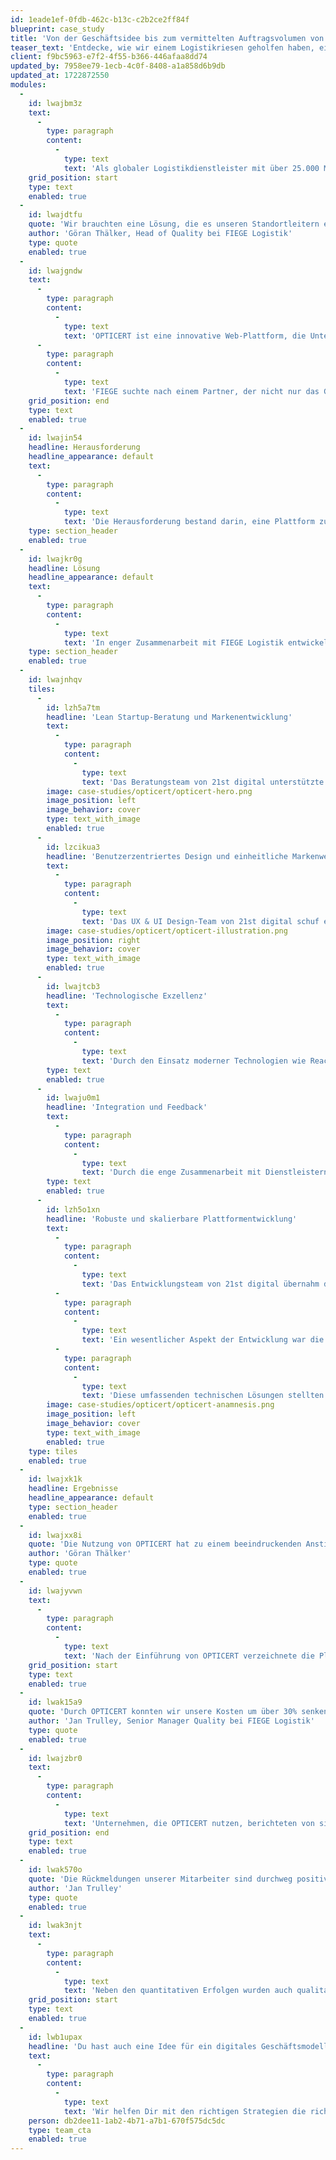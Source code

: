 ```yaml
---
id: 1eade1ef-0fdb-462c-b13c-c2b2ce2ff84f
blueprint: case_study
title: 'Von der Geschäftsidee bis zum vermittelten Auftragsvolumen von über 2 Mio. Euro'
teaser_text: 'Entdecke, wie wir einem Logistikriesen geholfen haben, ein tragfähiges digitales Geschäftsmodell zu erarbeiten und erfolgreich umzusetzen.'
client: f9bc5963-e7f2-4f55-b366-446afaa8dd74
updated_by: 7958ee79-1ecb-4c0f-8408-a1a858d6b9db
updated_at: 1722872550
modules:
  -
    id: lwajbm3z
    text:
      -
        type: paragraph
        content:
          -
            type: text
            text: 'Als globaler Logistikdienstleister mit über 25.000 Mitarbeitern und 135 Standorten weltweit, steht FIEGE Logistik täglich vor der Herausforderung, gesetzliche Anforderungen in den Bereichen Arbeitssicherheit, Arbeitsmedizin und Brandschutz effizient und zuverlässig zu erfüllen. Die bisherige Praxis, eigenständig und ohne zentrale Unterstützung Dienstleister zu suchen und zu vergleichen, war zeitaufwendig und ineffizient.'
    grid_position: start
    type: text
    enabled: true
  -
    id: lwajdtfu
    quote: 'Wir brauchten eine Lösung, die es unseren Standortleitern ermöglicht, ohne umständliche Suchprozesse die besten Dienstleister für unsere spezifischen Bedürfnisse schnell und einfach zu finden und zu beauftragen. Da andere Unternehmen vor den gleichen Herausforderungen standen, wurde OPTICERT geschaffen, um genau diese Lücke zu schließen.'
    author: 'Göran Thälker, Head of Quality bei FIEGE Logistik'
    type: quote
    enabled: true
  -
    id: lwajgndw
    text:
      -
        type: paragraph
        content:
          -
            type: text
            text: 'OPTICERT ist eine innovative Web-Plattform, die Unternehmen ermöglicht, Angebote von Dienstleistern einfach zu vergleichen und zu beauftragen und ihnen dabei hilft, ihre gesetzlichen Anforderungen zu erfüllen.'
      -
        type: paragraph
        content:
          -
            type: text
            text: 'FIEGE suchte nach einem Partner, der nicht nur das Geschäftsmodell entwickeln, sondern auch eine Plattform von Grund auf neu implementieren konnte.'
    grid_position: end
    type: text
    enabled: true
  -
    id: lwajin54
    headline: Herausforderung
    headline_appearance: default
    text:
      -
        type: paragraph
        content:
          -
            type: text
            text: 'Die Herausforderung bestand darin, eine Plattform zu schaffen, die es ermöglicht, Dienstleistungen im Bereich der Compliance einfach zu vermitteln und gesetzliche Anforderungen transparent zu machen. Das Konzept von OPTICERT war innovativ, aber bis dato unerprobt und die Akzeptanz bei Dienstleistern und Unternehmen zunächst unsicher.'
    type: section_header
    enabled: true
  -
    id: lwajkr0g
    headline: Lösung
    headline_appearance: default
    text:
      -
        type: paragraph
        content:
          -
            type: text
            text: 'In enger Zusammenarbeit mit FIEGE Logistik entwickelte 21st digital eine benutzerfreundliche Online-Plattform, die speziell darauf ausgerichtet ist, Unternehmen bei der Erfüllung ihrer Compliance-Anforderungen zu unterstützen und passende Dienstleister effizient zu vermitteln.'
    type: section_header
    enabled: true
  -
    id: lwajnhqv
    tiles:
      -
        id: lzh5a7tm
        headline: 'Lean Startup-Beratung und Markenentwicklung'
        text:
          -
            type: paragraph
            content:
              -
                type: text
                text: 'Das Beratungsteam von 21st digital unterstützte FIEGE Logistik durch eine umfassende Evaluierung der Geschäftsidee und des Geschäftsmodells mittels der Lean Startup-Methode. Sie entwickelten eine eigenständige Marke für OPTICERT und erarbeiteten ein provisionsbasiertes Geschäftsmodell, das nachhaltig und profitabel ist. Zur Optimierung der Prozesse führten sie effiziente Lösungen für die Verwaltung von Kunden, die Abrechnung und das Dienstleisternetzwerk ein. Ein entscheidender Schritt war der Launch eines Minimum Viable Products (MVP), um die Idee schnell zu validieren und wertvolles Nutzerfeedback zu sammeln, das in die Weiterentwicklung der Plattform einfloss.'
        image: case-studies/opticert/opticert-hero.png
        image_position: left
        image_behavior: cover
        type: text_with_image
        enabled: true
      -
        id: lzcikua3
        headline: 'Benutzerzentriertes Design und einheitliche Markenwelt'
        text:
          -
            type: paragraph
            content:
              -
                type: text
                text: 'Das UX & UI Design-Team von 21st digital schuf eine benutzerfreundliche und visuell ansprechende Plattform für OPTICERT. Eine einheitliche Marken- und Bildwelt verlieh der Plattform eine starke visuelle Identität. Durch die Erstellung von Prototypen und Durchführung von User Interviews wurde direktes Nutzerfeedback eingeholt und das Design kontinuierlich verbessert. Ein konsistentes Design System sorgte dafür, dass alle Designkomponenten harmonisch zusammenarbeiteten. Detaillierte Illustrationen erleichterten das Verständnis komplexer Prozesse und steigerten die Benutzerfreundlichkeit.'
        image: case-studies/opticert/opticert-illustration.png
        image_position: right
        image_behavior: cover
        type: text_with_image
        enabled: true
      -
        id: lwajtcb3
        headline: 'Technologische Exzellenz'
        text:
          -
            type: paragraph
            content:
              -
                type: text
                text: 'Durch den Einsatz moderner Technologien wie React und PostgreSQL und die Verwendung von Heroku als Hosting-Plattform konnte eine sichere, leistungsfähige und skalierbare Lösung realisiert werden.'
        type: text
        enabled: true
      -
        id: lwaju0m1
        headline: 'Integration und Feedback'
        text:
          -
            type: paragraph
            content:
              -
                type: text
                text: 'Durch die enge Zusammenarbeit mit Dienstleistern und Nutzern wurde die Plattform kontinuierlich verbessert und an die Bedürfnisse der Zielgruppe angepasst.'
        type: text
        enabled: true
      -
        id: lzh5o1xn
        headline: 'Robuste und skalierbare Plattformentwicklung'
        text:
          -
            type: paragraph
            content:
              -
                type: text
                text: 'Das Entwicklungsteam von 21st digital übernahm die vollständige Full Stack Entwicklung für die OPTICERT-Plattform sowie die zugehörige Administrationsanwendung. Durch den Einsatz moderner Technologien für Frontend und Backend wurde eine robuste und skalierbare Plattform geschaffen.'
          -
            type: paragraph
            content:
              -
                type: text
                text: 'Ein wesentlicher Aspekt der Entwicklung war die Integration von SAP, um die Geschäftsprozesse zu optimieren und eine nahtlose Datenübertragung zu gewährleisten. Zusätzlich wurden APIs entwickelt, die eine einfache Anbindung und Erweiterbarkeit der Plattform ermöglichen.'
          -
            type: paragraph
            content:
              -
                type: text
                text: 'Diese umfassenden technischen Lösungen stellten sicher, dass OPTICERT leistungsfähig und benutzerfreundlich ist, während gleichzeitig die Effizienz und Produktivität gesteigert wurden.'
        image: case-studies/opticert/opticert-anamnesis.png
        image_position: left
        image_behavior: cover
        type: text_with_image
        enabled: true
    type: tiles
    enabled: true
  -
    id: lwajxk1k
    headline: Ergebnisse
    headline_appearance: default
    type: section_header
    enabled: true
  -
    id: lwajxx8i
    quote: 'Die Nutzung von OPTICERT hat zu einem beeindruckenden Anstieg bei den registrierten Dienstleistungen geführt, was unser Vertrauen in die Plattform bestätigt'
    author: 'Göran Thälker'
    type: quote
    enabled: true
  -
    id: lwajyvwn
    text:
      -
        type: paragraph
        content:
          -
            type: text
            text: 'Nach der Einführung von OPTICERT verzeichnete die Plattform signifikante Erfolge in Bezug auf Nutzerzahlen, Anzahl der Dienstleister und das vermittelte Auftragsvolumen. Die registrierten Unternehmer und Dienstleister auf der Plattform stiegen stetig an, was auf die hohe Akzeptanz und den wahrgenommenen Wert von OPTICERT im Markt hinweist. Eines der bemerkenswerten Ergebnisse war das vermittelte Auftragsvolumen, das ein deutliches Zeichen für das Vertrauen in die Plattform und ihre Fähigkeit, effektive Verbindungen zwischen Unternehmen und Dienstleistern herzustellen, darstellt.'
    grid_position: start
    type: text
    enabled: true
  -
    id: lwak15a9
    quote: 'Durch OPTICERT konnten wir unsere Kosten um über 30% senken und unsere Prozesse wesentlich effizienter gestalten.'
    author: 'Jan Trulley, Senior Manager Quality bei FIEGE Logistik'
    type: quote
    enabled: true
  -
    id: lwajzbr0
    text:
      -
        type: paragraph
        content:
          -
            type: text
            text: 'Unternehmen, die OPTICERT nutzen, berichteten von signifikanten Einsparungen bei der Erfüllung ihrer Compliance-Anforderungen. Die Möglichkeit, Angebote von Dienstleistern direkt auf der Plattform zu vergleichen, führte zu wettbewerbsfähigeren Preisen und kosteneffizienteren Lösungen. Darüber hinaus führte die effiziente Verwaltung und Abdeckung von Compliance-Anforderungen durch die Plattform zu einer erheblichen Zeitersparnis für die Unternehmen.'
    grid_position: end
    type: text
    enabled: true
  -
    id: lwak570o
    quote: 'Die Rückmeldungen unserer Mitarbeiter sind durchweg positiv. Sie finden die Plattform nicht nur einfach zu bedienen, sondern auch äußerst hilfreich, um unsere gesetzlichen Anforderungen effizient zu managen.'
    author: 'Jan Trulley'
    type: quote
    enabled: true
  -
    id: lwak3njt
    text:
      -
        type: paragraph
        content:
          -
            type: text
            text: 'Neben den quantitativen Erfolgen wurden auch qualitative Verbesserungen festgestellt. Die Benutzerfreundlichkeit von OPTICERT und die intuitive Gestaltung des Unternehmenschecks und der Dienstleistungswizards trugen zu einer positiven Nutzererfahrung bei. Die Plattform erleichterte nicht nur die Einhaltung gesetzlicher Anforderungen, sondern stärkte auch das Compliance-Bewusstsein innerhalb der Unternehmen. Die Einbindung von Illustrationen und benutzerzentriertem Design machte die ansonsten komplexe Materie der Compliance-Anforderungen zugänglich und verständlich.'
    grid_position: start
    type: text
    enabled: true
  -
    id: lwb1upax
    headline: 'Du hast auch eine Idee für ein digitales Geschäftsmodell?'
    text:
      -
        type: paragraph
        content:
          -
            type: text
            text: 'Wir helfen Dir mit den richtigen Strategien die richtigen Entscheidungen zu treffen.'
    person: db2dee11-1ab2-4b71-a7b1-670f575dc5dc
    type: team_cta
    enabled: true
---
```

